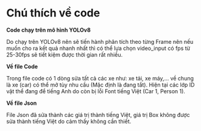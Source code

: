 # Chú thích về code

**Code chạy trên mô hình YOLOv8**

Do chạy trên YOLOv8 nên sẽ tiến hành phân tích theo từng Frame nên nếu muốn cho ra kết quả nhanh nhất thì có thể lựa chọn video_input có fps từ 25-30fps sẽ tiết kiệm được thời gian rất nhiều.

**Về file Code**

Trong file code có 1 dòng sửa tất cả các xe như: xe tải, xe máy,... về chung là xe (car) có thể mở tùy nhu cầu (Mặc định là đang tắt).
Hiện tại các lớp ID vật thể đang để tiếng Anh do còn bị lỗi Font tiếng Việt (Car 1, Person 1).

**Về file Json**

File Json đã sửa thành các giá trị thành tiếng Việt, giá trị Box không được sửa thành tiếng Việt do cảm thấy không cần thiết.
